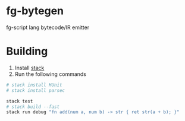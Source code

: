 # fg-bytegen
fg-script lang bytecode/IR emitter

# Building
1. Install [stack](https://docs.haskellstack.org/en/stable/install_and_upgrade/)
2. Run the following commands
```bash
# stack install HUnit
# stack install parsec

stack test
# stack build --fast
stack run debug "fn add(num a, num b) -> str { ret str(a + b); }"
```